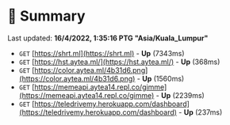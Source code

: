 # 📖 Summary
Last updated: **16/4/2022, 1:35:16 PTG "Asia/Kuala_Lumpur"**

- `GET` [https://shrt.ml](https://shrt.ml) - **Up** (7343ms)
- `GET` [https://hst.aytea.ml/](https://hst.aytea.ml/) - **Up** (368ms)
- `GET` [https://color.aytea.ml/4b31d6.png](https://color.aytea.ml/4b31d6.png) - **Up** (1560ms)
- `GET` [https://memeapi.aytea14.repl.co/gimme](https://memeapi.aytea14.repl.co/gimme) - **Up** (2239ms)
- `GET` [https://teledrivemy.herokuapp.com/dashboard](https://teledrivemy.herokuapp.com/dashboard) - **Up** (237ms)
